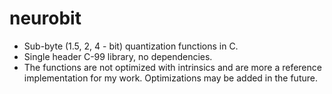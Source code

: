 # neurobit
* Sub-byte (1.5, 2, 4 - bit) quantization functions in C.
* Single header C-99 library, no dependencies.
* The functions are not optimized with intrinsics and are more a reference implementation for my work. Optimizations may be added in the future.
